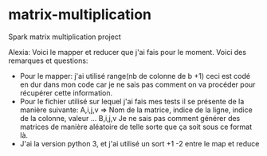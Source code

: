 # matrix-multiplication
Spark matrix multiplication project

Alexia: Voici le mapper et reducer que j'ai fais pour le moment.
Voici des remarques et questions:
- Pour le mapper: j'ai utilisé range(nb de colonne de b +1) ceci est codé en dur dans mon code car je ne sais pas comment on va procéder pour récupérer cette information.
- Pour le fichier utilisé sur lequel j'ai fais mes tests il se présente de la manière suivante:
A,i,j,v => Nom de la matrice, indice de la ligne, indice de la colonne, valeur
...
B,i,j,v 
Je ne sais pas comment générer des matrices de manière aléatoire de telle sorte que ça soit sous ce format là. 
- J'ai la version python 3, et j'ai utilisé un sort +1 -2 entre le map et reduce 
